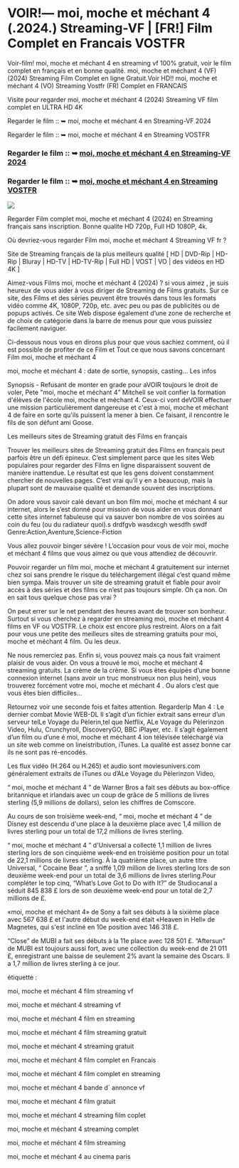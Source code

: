 # VOIR!— moi, moche et méchant 4 (.2024.) Streaming-VF | [FR!] Film Complet en Francais VOSTFR

Voir-film! moi, moche et méchant 4 en streaming vf 100% gratuit, voir le film complet en français et en bonne qualité. moi, moche et méchant 4 (VF) (2024) Streaming Film Complet en ligne Gratuit.Voir HD!! moi, moche et méchant 4 (VO) Streaming Vostfr (FR) Complet en FRANCAIS

Visite pour regarder moi, moche et méchant 4 (2024) Streaming VF film complet en ULTRA HD 4K

Regarder le film :: ➥ moi, moche et méchant 4 en Streaming-VF 2024

Regarder le film :: ➥ moi, moche et méchant 4 en Streaming VOSTFR

### Regarder le film :: ➥ [moi, moche et méchant 4 en Streaming-VF 2024](https://dmovie.fun/fr/movie/519182/despicable-me-4end?gthb)

### Regarder le film :: ➥ [moi, moche et méchant 4 en Streaming VOSTFR](https://dmovie.fun/fr/movie/519182/despicable-me-4end?gthb)

<p dir="auto"><a href="https://dmovie.fun/fr/movie/519182/despicable-me-4end?gthb" title="PLAYNOW" rel="nofollow"><img src="https://i.imgur.com/jhNGoEt.gif" style="max-width: 100%;"></a></p>

Regarder Film complet moi, moche et méchant 4 (2024) en Streaming français sans inscription. Bonne qualite HD 720p, Full HD 1080P, 4k.

Où devriez-vous regarder Film moi, moche et méchant 4 Streaming VF fr ?

Site de Streaming français de la plus meilleurs qualité [ HD | DVD-Rip | HD-Rip | Bluray | HD-TV | HD-TV-Rip | Full HD | VOST | VO | des vidéos en HD 4K ]

Aimez-vous Films moi, moche et méchant 4 (2024) ? si vous aimez , je suis heureux de vous aider à vous diriger de Streaming de Films gratuits. Sur ce site, des Films et des séries peuvent être trouvés dans tous les formats vidéo comme 4K, 1080P, 720p, etc. avec peu ou pas de publicités ou de popups activés. Ce site Web dispose également d’une zone de recherche et de choix de catégorie dans la barre de menus pour que vous puissiez facilement naviguer.

Ci-dessous nous vous en dirons plus pour que vous sachiez comment, où il est possible de profiter de ce Film et Tout ce que nous savons concernant Film moi, moche et méchant 4

moi, moche et méchant 4 : date de sortie, synopsis, casting... Les infos

Synopsis - Refusant de monter en grade pour aVOIR toujours le droit de voler, Pete "moi, moche et méchant 4" Mitchell se voit confier la formation d'élèves de l'école moi, moche et méchant 4. Ceux-ci vont deVOIR effectuer une mission particulièrement dangereuse et c'est à moi, moche et méchant 4 de faire en sorte qu'ils puissent la mener à bien. Ce faisant, il rencontre le fils de son défunt ami Goose.

Les meilleurs sites de Streaming gratuit des Films en français

Trouver les meilleurs sites de Streaming gratuit des Films en français peut parfois être un défi épineux. C’est simplement parce que les sites Web populaires pour regarder des Films en ligne disparaissent souvent de manière inattendue. Le résultat est que les gens doivent constamment chercher de nouvelles pages. C’est vrai qu’il y en a beaucoup, mais la plupart sont de mauvaise qualité et demande souvent des inscriptions.

On adore vous savoir calé devant un bon film moi, moche et méchant 4 sur internet, alors le s’est donné pour mission de vous aider en vous donnant cette sites internet fabuleuse qui va sauver bon nombre de vos soirées au coin du feu (ou du radiateur quoi).s drdfgvb wasdxcgh wesdfh swdf Genre:Action,Aventure,Science-Fiction

Vous allez pouvoir binger sévère ! L’occasion pour vous de voir moi, moche et méchant 4 films que vous aimez ou que vous attendiez de découvrir.

Pouvoir regarder un film moi, moche et méchant 4 gratuitement sur internet chez soi sans prendre le risque du téléchargement illégal c’est quand même bien sympa. Mais trouver un site de streaming gratuit et fiable pour avoir accès à des séries et des films ce n’est pas toujours simple. Oh ça non. On en sait tous quelque chose pas vrai ?

On peut errer sur le net pendant des heures avant de trouver son bonheur. Surtout si vous cherchez à regarder en streaming moi, moche et méchant 4 films en VF ou VOSTFR. Le choix est encore plus restreint. Alors on a fait pour vous une petite des meilleurs sites de streaming gratuits pour moi, moche et méchant 4 film. Ou les deux.

Ne nous remerciez pas. Enfin si, vous pouvez mais ça nous fait vraiment plaisir de vous aider. On vous a trouvé le moi, moche et méchant 4 streaming gratuits. La crème de la crème. Si vous êtes équipés d’une bonne connexion internet (sans avoir un truc monstrueux non plus hein), vous trouverez forcément votre moi, moche et méchant 4 . Ou alors c’est que vous êtes bien difficiles…

Retournez voir une seconde fois et faites attention. RegarderIp Man 4 : Le dernier combat Movie WEB-DL Il s’agit d’un fichier extrait sans erreur d’un serveur telLe Voyage du Pèlerin,tel que Netflix, ALe Voyage du Pèlerinzon Video, Hulu, Crunchyroll, DiscoveryGO, BBC iPlayer, etc. Il s’agit également d’un film ou d’une é moi, moche et méchant 4 ion télévisée téléchargé via un site web comme on lineistribution, iTunes. La qualité est assez bonne car ils ne sont pas ré-encodés.

Les flux vidéo (H.264 ou H.265) et audio sont moviesunivers.com généralement extraits de iTunes ou d’ALe Voyage du Pèlerinzon Video,

“ moi, moche et méchant 4 ” de Warner Bros a fait ses débuts au box-office britannique et irlandais avec un coup de grâce de 5 millions de livres sterling (5,9 millions de dollars), selon les chiffres de Comscore.

Au cours de son troisième week-end, “ moi, moche et méchant 4 ” de Disney est descendu d'une place à la deuxième place avec 1,4 million de livres sterling pour un total de 17,2 millions de livres sterling.

“ moi, moche et méchant 4 ” d'Universal a collecté 1,1 million de livres sterling lors de son cinquième week-end en troisième position pour un total de 22,1 millions de livres sterling. À la quatrième place, un autre titre Universal, “ Cocaine Bear ”, a sniffé 1,09 million de livres sterling lors de son deuxième week-end pour un total de 3,6 millions de livres sterling.Pour compléter le top cinq, “What’s Love Got to Do with It?” de Studiocanal a séduit 845 838 £ lors de son deuxième week-end pour un total de 2,7 millions de £.

«moi, moche et méchant 4» de Sony a fait ses débuts à la sixième place avec 567 638 £ et l'autre début du week-end était «Heaven in Hell» de Magnetes, qui s'est incliné en 10e position avec 146 318 £.

“Close” de MUBI a fait ses débuts à la 11e place avec 128 501 £. “Aftersun” de MUBI est toujours aussi fort, avec une collection du week-end de 21 011 £, enregistrant une baisse de seulement 2% avant la semaine des Oscars. Il a 1,7 million de livres sterling à ce jour.

étiquette :

moi, moche et méchant 4 film streaming vf

moi, moche et méchant 4 streaming vf

moi, moche et méchant 4 film en streaming

moi, moche et méchant 4 film streaming gratuit

moi, moche et méchant 4 streaming gratuit

moi, moche et méchant 4 film complet en Francais

moi, moche et méchant 4 film complet en streaming

moi, moche et méchant 4 bande d` annonce vf

moi, moche et méchant 4 film gratuit

moi, moche et méchant 4 streaming film coplet

moi, moche et méchant 4 streaming complet

moi, moche et méchant 4 film streaming

moi, moche et méchant 4 au cinema paris

